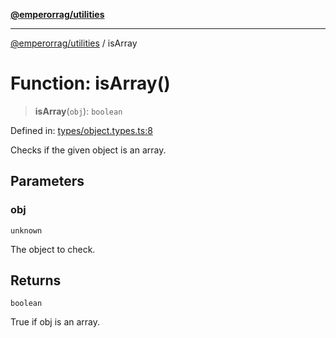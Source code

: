 [**@emperorrag/utilities**](../README.md)

***

[@emperorrag/utilities](../globals.md) / isArray

# Function: isArray()

> **isArray**(`obj`): `boolean`

Defined in: [types/object.types.ts:8](https://github.com/EmperorRAG/my-projects-monorepo/blob/e2bd1d08dbedaf6b4d2837cf58e4e4885a5e09fe/libs/utilities/src/lib/types/object.types.ts#L8)

Checks if the given object is an array.

## Parameters

### obj

`unknown`

The object to check.

## Returns

`boolean`

True if obj is an array.
